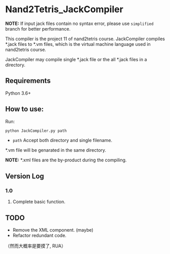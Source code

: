 # Nand2Tetris_JackCompiler

**NOTE:** If input jack files contain no syntax error, please use `simplified` branch for better performance.

This compiler is the project 11 of nand2tetris course. JackCompiler compiles *.jack files to *.vm files,
which is the virtual machine language used in nand2tetris course.

JackCompiler may compile single *.jack file or the all *.jack files in a directory.

## Requirements
Python 3.6+

## How to use:
Run:
```bash
python JackCompiler.py path
```
* `path`  Accept both directory and single filename.

*.vm file will be genarated in the same directory. 

**NOTE:** *.xml files are the by-product during the compiling. 

## Version Log
### 1.0 
  1. Complete basic function.

## TODO
* Remove the XML component. (maybe)
* Refactor redundant code.

（然而大概率是要摸了, RUA）

